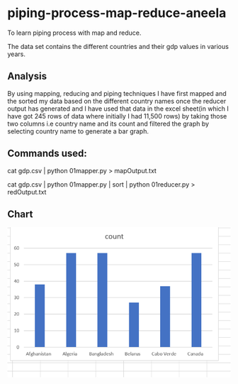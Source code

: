 # piping-process-map-reduce-aneela
To learn piping process with map and reduce.

The data set contains the different countries and their gdp values in various years.
## Analysis

By using mapping, reducing and piping techniques I have first mapped and the sorted my data based on the different country names once the reducer output has generated and I have used that data in the excel sheet(in which I have got 245 rows of data where initially I had 11,500 rows) by taking those two columns i.e country name and its count and filtered the graph by selecting country name to generate a bar graph.

## Commands used:

cat gdp.csv | python 01mapper.py > mapOutput.txt

cat gdp.csv | python 01mapper.py | sort | python 01reducer.py > redOutput.txt

## Chart


![myChart](https://github.com/aneela123/piping-process-map-reduce-aneela/blob/main/Capture.PNG)
